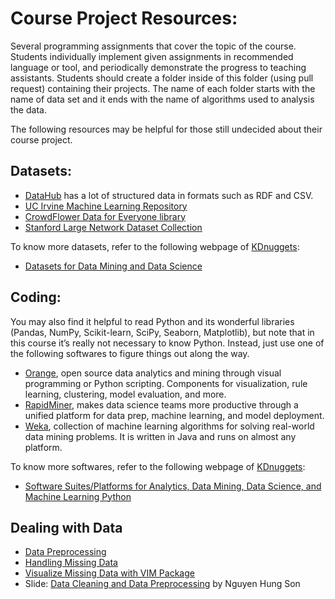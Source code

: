 # Course Project Resources:
Several programming assignments that cover the topic of the course. Students individually implement given assignments in recommended language or tool, and periodically demonstrate the progress to teaching assistants. 
Students should create a folder inside of this folder (using pull request) containing their projects. The name of each folder starts with the name of data set and it ends with the name of algorithms used to analysis the data.

The following resources may be helpful for those still undecided about their course project. 

## Datasets:
* [DataHub](https://datahub.io/) has a lot of structured data in formats such as RDF and CSV. 
* [UC Irvine Machine Learning Repository](http://archive.ics.uci.edu/ml/index.php)
* [CrowdFlower Data for Everyone library](http://www.crowdflower.com/data-for-everyone)
* [Stanford Large Network Dataset Collection](https://snap.stanford.edu/data/index.html)

To know more datasets, refer to the following webpage of [KDnuggets](https://www.kdnuggets.com/index.html):
* [Datasets for Data Mining and Data Science](https://www.kdnuggets.com/datasets/index.html)

## Coding:
You may also find it helpful to read Python and its wonderful libraries (Pandas, NumPy, Scikit-learn, SciPy, Seaborn, Matplotlib), but note that in this course it’s really not necessary to know Python. Instead, just use one of the following softwares to figure things out along the way.

* [Orange](http://orange.biolab.si/), open source data analytics and mining through visual programming or Python scripting. Components for visualization, rule learning, clustering, model evaluation, and more.
* [RapidMiner](http://rapidminer.com/), makes data science teams more productive through a unified platform for data prep, machine learning, and model deployment.
* [Weka](http://www.cs.waikato.ac.nz/ml/weka/index.html), collection of machine learning algorithms for solving real-world data mining problems. It is written in Java and runs on almost any platform.

To know more softwares, refer to the following webpage of [KDnuggets](https://www.kdnuggets.com/index.html):

* [Software Suites/Platforms for Analytics, Data Mining, Data Science, and Machine Learning
Python](https://www.kdnuggets.com/software/suites.html)

## Dealing with Data
* [Data Preprocessing](http://www.cs.ccsu.edu/~markov/ccsu_courses/DataMining-3.html)
* [Handling Missing Data](http://www.emgo.nl/kc/handling-missing-data/)
* [Visualize Missing Data with VIM Package](https://www.datacamp.com/community/tutorials/visualize-data-vim-package)
* Slide: [Data Cleaning and Data Preprocessing](https://www.mimuw.edu.pl/~son/datamining/DM/4-preprocess.pdf) by Nguyen Hung Son
